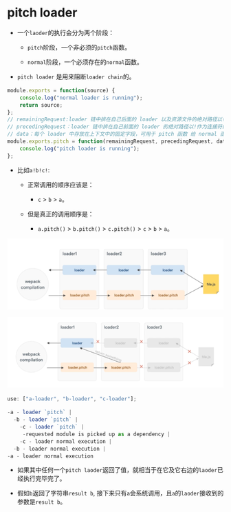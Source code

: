 # pitch loader

* 一个`laoder`的执行会分为两个阶段：

  + `pitch`阶段，一个非必须的`pitch`函数。

  + `normal`阶段，一个必须存在的`normal`函数。

* `pitch loader` 是用来阻断`loader chain`的。

``` js
module.exports = function(source) {
    console.log("normal loader is running");
    return source;
};
// remainingRequest:loader 链中排在自己后面的 loader 以及资源文件的绝对路径以!作为连接符组成的字符串。
// precedingRequest：loader 链中排在自己前面的 loader 的绝对路径以!作为连接符组成的字符串。
// data：每个 loader 中存放在上下文中的固定字段，可用于 pitch 函数 给 normal 函数之间传递数据。
module.exports.pitch = function(remainingRequest, precedingRequest, data) {
    console.log("pitch loader is running");
};
```

* 比如`a!b!c!`:

  + 正常调用的顺序应该是：

    - `c` > `b` > `a`。

  + 但是真正的调用顺序是：

    - `a.pitch()` > `b.pitch()` > `c.pitch()` > `c` > `b` > `a`。

![webpack-loader](../images/loader-normal.png)

![webpack-loader](../images/loader-pitch.png)

``` js
use: ["a-loader", "b-loader", "c-loader"];
```

``` js
-a - loader `pitch` |
  -b - loader `pitch` |
    -c - loader `pitch` |
     -requested module is picked up as a dependency |
    -c - loader normal execution |
  -b - loader normal execution |
-a - loader normal execution
```

* 如果其中任何一个`pitch laoder`返回了值，就相当于在它及它右边的`laoder`已经执行完毕完了。

* 假如`b`返回了字符串`result b`, 接下来只有`a`会系统调用，且`a`的`laoder`接收到的参数是`result b`。
